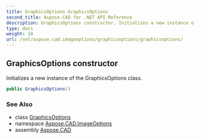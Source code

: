 ```yaml
---
title: GraphicsOptions.GraphicsOptions
second_title: Aspose.CAD for .NET API Reference
description: GraphicsOptions constructor. Initializes a new instance of the GraphicsOptions class
type: docs
weight: 10
url: /net/aspose.cad.imageoptions/graphicsoptions/graphicsoptions/
---
```

## GraphicsOptions constructor

Initializes a new instance of the GraphicsOptions class.

```csharp
public GraphicsOptions()
```

### See Also

* class [GraphicsOptions](../)
* namespace [Aspose.CAD.ImageOptions](../../../aspose.cad.imageoptions/)
* assembly [Aspose.CAD](../../../)


